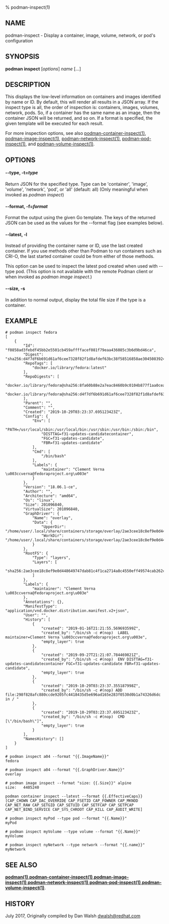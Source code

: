 % podman-inspect(1)

## NAME
podman\-inspect - Display a container, image, volume, network, or pod's configuration

## SYNOPSIS
**podman inspect** [*options*] *name* [...]

## DESCRIPTION

This displays the low-level information on containers and images identified by name or ID. By default, this will render
all results in a JSON array. If the inspect type is all, the order of inspection is: containers, images, volumes, network, pods.
 So, if a container has the same name as an image, then the container JSON will be returned, and so on.
 If a format is specified, the given template will be executed for each result.

For more inspection options, see also
[podman-container-inspect(1)](podman-container-inspect.1.md),
[podman-image-inspect(1)](podman-image-inspect.1.md),
[podman-network-inspect(1)](podman-network-inspect.1.md),
[podman-pod-inspect(1)](podman-pod-inspect.1.md), and
[podman-volume-inspect(1)](podman-volume-inspect.1.md).

## OPTIONS

#### **--type**, **-t**=*type*

Return JSON for the specified type.  Type can be 'container', 'image', 'volume', 'network', 'pod', or 'all' (default: all)
(Only meaningful when invoked as *podman inspect*)

#### **--format**, **-f**=*format*

Format the output using the given Go template.
The keys of the returned JSON can be used as the values for the --format flag (see examples below).

#### **--latest**, **-l**

Instead of providing the container name or ID, use the last created container. If you use methods other than Podman
to run containers such as CRI-O, the last started container could be from either of those methods.

This option can be used to inspect the latest pod created when used with --type pod. (This option is not available with the remote Podman client or when invoked as *podman image inspect*.)

#### **--size**, **-s**

In addition to normal output, display the total file size if the type is a container.


## EXAMPLE

```
# podman inspect fedora
[
    {
        "Id": "f0858ad3febdf45bb2e5501cb459affffacef081f79eaa436085c3b6d9bd46ca",
        "Digest": "sha256:d4f7df6b691d61af6cee7328f82f1d8afdef63bc38f58516858ae3045083924a",
        "RepoTags": [
            "docker.io/library/fedora:latest"
        ],
        "RepoDigests": [
            "docker.io/library/fedora@sha256:8fa60b88e2a7eac8460b9c0104b877f1aa0cea7fbc03c701b7e545dacccfb433",
            "docker.io/library/fedora@sha256:d4f7df6b691d61af6cee7328f82f1d8afdef63bc38f58516858ae3045083924a"
        ],
        "Parent": "",
        "Comment": "",
        "Created": "2019-10-29T03:23:37.695123423Z",
        "Config": {
            "Env": [
                "PATH=/usr/local/sbin:/usr/local/bin:/usr/sbin:/usr/bin:/sbin:/bin",
                "DISTTAG=f31-updates-candidatecontainer",
                "FGC=f31-updates-candidate",
                "FBR=f31-updates-candidate"
            ],
            "Cmd": [
                "/bin/bash"
            ],
            "Labels": {
                "maintainer": "Clement Verna \u003ccverna@fedoraproject.org\u003e"
            }
        },
        "Version": "18.06.1-ce",
        "Author": "",
        "Architecture": "amd64",
        "Os": "linux",
        "Size": 201096840,
        "VirtualSize": 201096840,
        "GraphDriver": {
            "Name": "overlay",
            "Data": {
                "UpperDir": "/home/user/.local/share/containers/storage/overlay/2ae3cee18c8ef9e0d448649747dab81c4f1ca2714a8c4550eff49574cab262c9/diff",
                "WorkDir": "/home/user/.local/share/containers/storage/overlay/2ae3cee18c8ef9e0d448649747dab81c4f1ca2714a8c4550eff49574cab262c9/work"
            }
        },
        "RootFS": {
            "Type": "layers",
            "Layers": [
                "sha256:2ae3cee18c8ef9e0d448649747dab81c4f1ca2714a8c4550eff49574cab262c9"
            ]
        },
        "Labels": {
            "maintainer": "Clement Verna \u003ccverna@fedoraproject.org\u003e"
        },
        "Annotations": {},
        "ManifestType": "application/vnd.docker.distribution.manifest.v2+json",
        "User": "",
        "History": [
            {
                "created": "2019-01-16T21:21:55.569693599Z",
                "created_by": "/bin/sh -c #(nop)  LABEL maintainer=Clement Verna \u003ccverna@fedoraproject.org\u003e",
                "empty_layer": true
            },
            {
                "created": "2019-09-27T21:21:07.784469821Z",
                "created_by": "/bin/sh -c #(nop)  ENV DISTTAG=f31-updates-candidatecontainer FGC=f31-updates-candidate FBR=f31-updates-candidate",
                "empty_layer": true
            },
            {
                "created": "2019-10-29T03:23:37.355187998Z",
                "created_by": "/bin/sh -c #(nop) ADD file:298f828afc880ccde9205fc4418435d5e696ad165e283f0530d0b1a74326d6dc in / "
            },
            {
                "created": "2019-10-29T03:23:37.695123423Z",
                "created_by": "/bin/sh -c #(nop)  CMD [\"/bin/bash\"]",
                "empty_layer": true
            }
        ],
        "NamesHistory": []
    }
]
```

```
# podman inspect a04 --format "{{.ImageName}}"
fedora
```

```
# podman inspect a04 --format "{{.GraphDriver.Name}}"
overlay
```

```
# podman image inspect --format "size: {{.Size}}" alpine
size:   4405240
```

```
podman container inspect --latest --format {{.EffectiveCaps}}
[CAP_CHOWN CAP_DAC_OVERRIDE CAP_FSETID CAP_FOWNER CAP_MKNOD CAP_NET_RAW CAP_SETGID CAP_SETUID CAP_SETFCAP CAP_SETPCAP CAP_NET_BIND_SERVICE CAP_SYS_CHROOT CAP_KILL CAP_AUDIT_WRITE]
```

```
# podman inspect myPod --type pod --format "{{.Name}}"
myPod
```
```
# podman inspect myVolume --type volume --format "{{.Name}}"
myVolume
```

```
# podman inspect nyNetwork --type network --format "{{.name}}"
myNetwork
```

## SEE ALSO
**[podman(1)](podman.1.md)**,**[podman-container-inspect(1)](podman-container-inspect.1.md)**,**[podman-image-inspect(1)](podman-image-inspect.1.md)**,**[podman-network-inspect(1)](podman-network-inspect.1.md)**,**[podman-pod-inspect(1)](podman-pod-inspect.1.md)**,**[podman-volume-inspect(1)](podman-volume-inspect.1.md)**.

## HISTORY
July 2017, Originally compiled by Dan Walsh <dwalsh@redhat.com>
